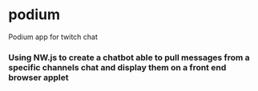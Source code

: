 # podium
 Podium app for twitch chat
### Using NW.js to create a chatbot able to pull messages from a specific channels chat and display them on a front end browser applet
